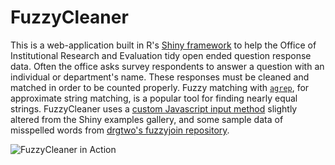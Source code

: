 # FuzzyCleaner

This is a web-application built in R's [Shiny framework](https://shiny.rstudio.com/) to help the Office of Institutional Research and Evaluation tidy open ended question response data. Often the office asks survey respondents to answer a question with an individual or department's name. These responses must be cleaned and matched in order to be counted properly. Fuzzy matching with [`agrep`](https://stat.ethz.ch/R-manual/R-devel/library/base/html/agrep.html), for approximate string matching, is a popular tool for finding nearly equal strings. FuzzyCleaner uses a [custom Javascript input method](https://github.com/rstudio/shiny-examples/tree/master/036-custom-input-control) slightly altered from the Shiny examples gallery, and some sample data of misspelled words from [drgtwo's fuzzyjoin repository](https://github.com/dgrtwo/fuzzyjoin/).

![FuzzyCleaner in Action](https://i.imgur.com/sJPJAMJ.gif)
